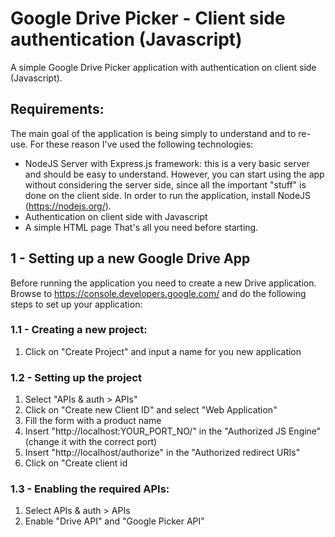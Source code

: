 # Google Drive Picker - Client side authentication (Javascript)
A simple Google Drive Picker application with authentication on client side (Javascript).

## Requirements:
The main goal of the application is being simply to understand and to re-use. For these reason I've used the following technologies:
  - NodeJS Server with Express.js framework: this is a very basic server and should be easy to understand. However, you can start using the app without considering the server side, since all the important "stuff" is done on the client side. In order to run the application, install NodeJS (https://nodejs.org/).
  - Authentication on client side with Javascript
  - A simple HTML page
That's all you need before starting.

## 1 - Setting up a new Google Drive App
Before running the application you need to create a new Drive application. Browse to https://console.developers.google.com/ and do the following steps to set up your application:

### 1.1 - Creating a new project:
  1. Click on "Create Project" and input a name for you new application

### 1.2 - Setting up the project
  1. Select "APIs & auth > APIs"
  2. Click on "Create new Client ID" and select "Web Application"
  3. Fill the form with a product name
  4. Insert "http://localhost:YOUR_PORT_NO/" in the "Authorized JS Engine" (change it with the correct port)
  5. Insert "http://localhost/authorize" in the "Authorized redirect URIs"
  6. Click on "Create client id 

### 1.3 - Enabling the required APIs:
  1. Select APIs & auth > APIs
  2. Enable "Drive API" and "Google Picker API"
